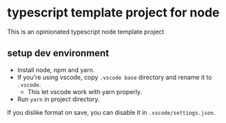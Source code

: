 # typescript template project for node
This is an opinionated typescript node template project

## setup dev environment
- Install node, npm and yarn.
- If you're using vscode, copy `.vscode base` directory and rename it to `.vscode`.
    - This let vscode work with yarn properly.
- Run `yarn` in project directory.

If you dislike format on save, you can disable it in `.vscode/settings.json`.
